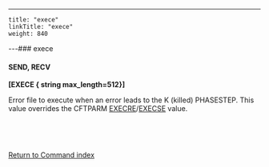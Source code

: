 ---
    title: "exece"
    linkTitle: "exece"
    weight: 840
---### exece

#### SEND, RECV

****[EXECE { string max_length=512}]****

Error file to execute when an error leads to the K (killed) PHASESTEP. This value overrides the CFTPARM [EXECRE](../execre)/[EXECSE](../execse) value.

 

 

[Return to Command index](../../)
